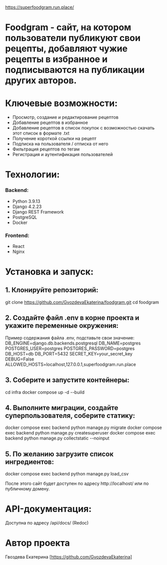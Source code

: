 https://superfoodgram.run.place/
# Foodgram - сайт, на котором пользователи публикуют свои рецепты, добавляют чужие рецепты в избранное и подписываются на публикации других авторов.

# Ключевые возможности:
- Просмотр, создание и редактирование рецептов
- Добавление рецептов в избранное
- Добавление рецептов в список покупок с возможностью скачать этот список в формате .txt
- Получение короткой ссылки на рецепт
- Подписка на пользователя / отписка от него
- Фильтрация рецептов по тегам
- Регистрация и аутентификация пользователей

# Технологии:
### Backend:
- Python 3.9.13
- Django 4.2.23
- Django REST Framework
- PostgreSQL
- Docker

### Frontend:
- React
- Nginx

# Установка и запуск:

## 1. Клонируйте репозиторий:
git clone https://github.com/GvozdevaEkaterina/foodgram.git
cd foodgram

## 2. Создайте файл .env в корне проекта и укажите переменные окружения:
Пример содержания файла .env, подставьте свои значение:
DB_ENGINE=django.db.backends.postgresql
DB_NAME=postgres
POSTGRES_USER=postgres
POSTGRES_PASSWORD=postgres
DB_HOST=db
DB_PORT=5432
SECRET_KEY=your_secret_key
DEBUG=False
ALLOWED_HOSTS=localhost,127.0.0.1,superfoodgram.run.place

## 3. Соберите и запустите контейнеры:
cd infra
docker compose up -d --build

## 4. Выполните миграции, создайте суперпользователя, соберите статику:
docker compose exec backend python manage.py migrate
docker compose exec backend python manage.py createsuperuser
docker compose exec backend python manage.py collectstatic --noinput

## 5. По желанию загрузите список ингредиентов:
docker compose exec backend python manage.py load_csv

После этого сайт будет доступен по адресу http://localhost/ или по публичному домену.

# API-документация:
Доступна по адресу /api/docs/ (Redoc)

# Автор проекта
Гвоздева Екатерина
[https://github.com/GvozdevaEkaterina] 
